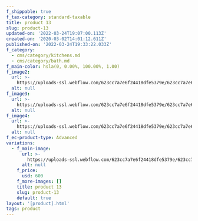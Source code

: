```yaml
---
f_shippable: true
f_tax-category: standard-taxable
title: product 13
slug: product-13
updated-on: '2022-03-24T19:07:00.113Z'
created-on: '2020-03-02T14:01:12.611Z'
published-on: '2022-03-24T19:33:22.033Z'
f_category:
  - cms/category/kitchens.md
  - cms/category/bath.md
f_main-color: hsla(0, 0.00%, 100.00%, 1.00)
f_image2:
  url: >-
    https://uploads-ssl.webflow.com/623cc7a7e6f24418dfe5379e/623cc7a7e6f2440479e538c0_4a.jpg
  alt: null
f_image3:
  url: >-
    https://uploads-ssl.webflow.com/623cc7a7e6f24418dfe5379e/623cc7a7e6f2442a10e538c4_4b.jpg
  alt: null
f_image4:
  url: >-
    https://uploads-ssl.webflow.com/623cc7a7e6f24418dfe5379e/623cc7a7e6f244c05fe538c9_4c.jpg
  alt: null
f_ec-product-type: Advanced
variations:
  - f_main-image:
      url: >-
        https://uploads-ssl.webflow.com/623cc7a7e6f24418dfe5379e/623cc7a7e6f244a50ce538ea_SHOTBY_MARRALIZA_KREIJKES-5921.jpg
      alt: null
    f_price:
      usd: 600
    f_more-images: []
    title: product 13
    slug: product-13
    default: true
layout: '[product].html'
tags: product
---
```



